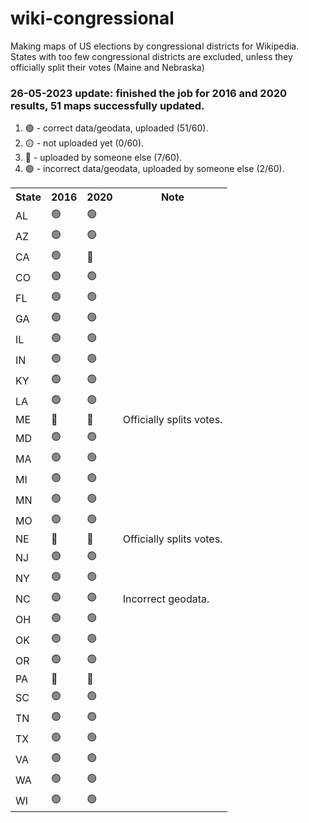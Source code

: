 # wiki-congressional
Making maps of US elections by congressional districts for Wikipedia. States with too few congressional districts are excluded, unless they officially split their votes (Maine and Nebraska)

<h3><strong>26-05-2023 update: finished the job for 2016 and 2020 results, 51 maps successfully updated.</strong></h3>

1. 🟢 - correct data/geodata, uploaded (51/60).
2. 🟡 - not uploaded yet (0/60).
3. 🔵 - uploaded by someone else (7/60).
4. 🟣 - incorrect data/geodata, uploaded by someone else (2/60).

<!-- -->

<table>
  <tr>
      <th>State</th>
      <th>2016</th>
      <th>2020</th>
      <th>Note</th>
  </tr>
  <tr>
        <td>AL</td>
        <td>🟢</td>
        <td>🟢</td>
        <td></td>
  </tr>
  <tr>
        <td>AZ</td>
        <td>🟢</td>
        <td>🟢</td>
        <td></td>    
  </tr>
  <tr>
        <td>CA</td>
        <td>🟢</td>
        <td>🔵</td>
        <td></td>    
  </tr>
  <tr>
        <td>CO</td>
        <td>🟢</td>
        <td>🟢</td>
        <td></td>        
  </tr>
  <tr>
        <td>FL</td>
        <td>🟢</td>
        <td>🟢</td>
        <td></td>      
  </tr>
  <tr>
        <td>GA</td>
        <td>🟢</td>
        <td>🟢</td>
        <td></td>     
  </tr>
  <tr>
        <td>IL</td>
        <td>🟢</td>
        <td>🟢</td>
        <td></td>     
  </tr>
  <tr>
        <td>IN</td>
        <td>🟢</td>
        <td>🟢</td>
        <td></td>     
  </tr>
  <tr>
        <td>KY</td>
        <td>🟢</td>
        <td>🟢</td>
        <td></td>     
  </tr>
  <tr>
        <td>LA</td>
        <td>🟢</td>
        <td>🟢</td>
        <td></td>      
  </tr>
  <tr>
        <td>ME</td>
        <td>🔵</td>
        <td>🔵</td>
        <td>Officially splits votes.</td>      
  </tr>
  <tr>
        <td>MD</td>
        <td>🟢</td>
        <td>🟢</td>
        <td></td>  
  </tr>
  <tr>
        <td>MA</td>
        <td>🟢</td>
        <td>🟢</td>
        <td></td>  
  </tr>
  <tr>
        <td>MI</td>
        <td>🟢</td>
        <td>🟢</td>
        <td></td> 
  </tr>
  <tr>
        <td>MN</td>
        <td>🟢</td>
        <td>🟢</td>
        <td></td> 
  </tr>
  <tr>
        <td>MO</td>
        <td>🟢</td>
        <td>🟢</td>
        <td></td> 
  </tr>
  <tr>
        <td>NE</td>
        <td>🔵</td>
        <td>🔵</td>
        <td>Officially splits votes.</td> 
  </tr>
  <tr>
        <td>NJ</td>
        <td>🟢</td>
        <td>🟢</td>
        <td></td> 
  </tr>
  <tr>
        <td>NY</td>
        <td>🟢</td>
        <td>🟢</td>
        <td></td> 
  </tr>
  <tr>
        <td>NC</td>
        <td>🟣</td>
        <td>🟣</td>
        <td>Incorrect geodata.</td> 
  </tr>
  <tr>
        <td>OH</td>
        <td>🟢</td>
        <td>🟢</td>
        <td></td> 
  </tr>
  <tr>
        <td>OK</td>
        <td>🟢</td>
        <td>🟢</td>
        <td></td> 
  </tr>
  <tr>
        <td>OR</td>
        <td>🟢</td>
        <td>🟢</td>
        <td></td> 
  </tr>
  <tr>
        <td>PA</td>
        <td>🔵</td>
        <td>🔵</td>
        <td></td> 
  </tr>
  <tr>
        <td>SC</td>
        <td>🟢</td>
        <td>🟢</td>
        <td></td> 
  </tr>
  <tr>
        <td>TN</td>
        <td>🟢</td>
        <td>🟢</td>
        <td></td> 
  </tr>
  <tr>
        <td>TX</td>
        <td>🟢</td>
        <td>🟢</td>
        <td></td> 
  </tr>
  <tr>
        <td>VA</td>
        <td>🟢</td>
        <td>🟢</td>
        <td></td> 
  </tr>
  <tr>
        <td>WA</td>
        <td>🟢</td>
        <td>🟢</td>
        <td></td> 
  </tr>
  <tr>
        <td>WI</td>
        <td>🟢</td>
        <td>🟢</td>
        <td></td> 
  </tr>
</table>
